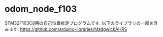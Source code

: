 # odom_node_f103
STM32F103C8用の自己位置推定プログラムです.
以下のライブラリの一部を含みます.
https://github.com/arduino-libraries/MadgwickAHRS

